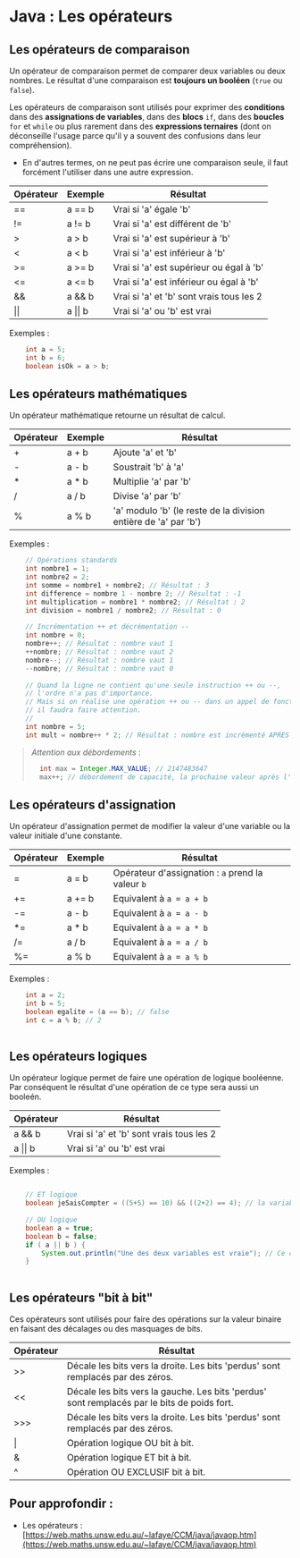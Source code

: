 # Java : Les opérateurs

## Les opérateurs de comparaison

Un opérateur de comparaison permet de comparer deux variables ou deux nombres.
Le résultat d'une comparaison est **toujours un booléen** (`true` ou `false`).

Les opérateurs de comparaison sont utilisés pour exprimer des **conditions** 
dans des **assignations de variables**, dans des **blocs** `if`, dans des 
**boucles** `for` et `while` ou plus rarement dans des **expressions ternaires**
(dont on déconseille l'usage parce qu'il y a souvent des confusions dans leur 
compréhension). 

- En d'autres termes, on ne peut pas écrire une comparaison seule, il faut 
forcément l'utiliser dans une autre expression.


| Opérateur | Exemple   | Résultat                                 |
| --------- |-----------| -----------------------------------------|
|    ==     | a == b    | Vrai si 'a' égale 'b'                    |
|    !=     | a != b    | Vrai si 'a' est différent de 'b'         |
|     >     | a > b     | Vrai si 'a' est supérieur à 'b'          |
|     <     | a < b     | Vrai si 'a' est inférieur à 'b'          |
|    >=     | a >= b    | Vrai si 'a' est supérieur ou égal à 'b'  |
|    <=     | a <= b    | Vrai si 'a' est inférieur ou égal à 'b'  |
|    &&     | a && b    | Vrai si 'a' et 'b' sont vrais tous les 2 |
|    \|\|   | a \|\| b  | Vrai si 'a' ou 'b' est vrai              |

Exemples :

```java
	int a = 5;
	int b = 6;
	boolean isOk = a > b;
```


## Les opérateurs mathématiques

Un opérateur mathématique retourne un résultat de calcul.

| Opérateur | Exemple   | Résultat                                                        |
| --------- |-----------| ----------------------------------------------------------------|
|     +     | a + b     | Ajoute 'a' et 'b'                                               |
|     -     | a - b     | Soustrait 'b' à 'a'                                             |
|     *     | a * b     | Multiplie 'a' par 'b'                                           |
|     /     | a / b     | Divise 'a' par 'b'                                              |
|     %     | a % b     | 'a' modulo 'b' (le reste de la division entière de 'a' par 'b') |

Exemples :

```java
	// Opérations standards
	int nombre1 = 1;
	int nombre2 = 2;
	int somme = nombre1 + nombre2; // Résultat : 3
	int difference = nombre 1 - nombre 2; // Résultat : -1
	int multiplication = nombre1 * nombre2; // Résultat : 2
	int division = nombre1 / nombre2; // Résultat : 0
	
	// Incrémentation ++ et décrémentation --
	int nombre = 0;
	nombre++; // Résultat : nombre vaut 1
	++nombre; // Résultat : nombre vaut 2
	nombre--; // Résultat : nombre vaut 1
	--nombre; // Résultat : nombre vaut 0
	
	// Quand la ligne ne contient qu'une seule instruction ++ ou --, 
	// l'ordre n'a pas d'importance.
	// Mais si on réalise une opération ++ ou -- dans un appel de fonction, 
	// il faudra faire attention.
	//
	int nombre = 5;
	int mult = nombre++ * 2; // Résultat : nombre est incrémenté APRES la multiplication !
```
	
>_Attention aux débordements_ :
>
>```java
>	int max = Integer.MAX_VALUE; // 2147483647
>	max++; // débordement de capacité, la prochaine valeur après l'entier max est l'entier Integer.MIN_VALUE (c'est à dire -2147483648)
>```

## Les opérateurs d'assignation

Un opérateur d'assignation permet de modifier la valeur d'une variable ou la valeur 
initiale d'une constante.

| Opérateur | Exemple   | Résultat                                                        |
| --------- |-----------| ----------------------------------------------------------------|
|     =     | a = b     | Opérateur d'assignation : `a` prend la valeur `b`               |
|    +=     | a += b    | Equivalent à `a = a + b`                                        |
|    -=     | a - b     | Equivalent à `a = a - b`                                        |
|    *=     | a * b     | Equivalent à `a = a * b`                                        |
|    /=     | a / b     | Equivalent à `a = a / b`                                        |
|    %=     | a % b     | Equivalent à `a = a % b`                                        |

Exemples :

```java
	int a = 2;
	int b = 5;
	boolean egalite = (a == b); // false
	int c = a % b; // 2
	
```



## Les opérateurs logiques

Un opérateur logique permet de faire une opération de logique booléenne. Par conséquent
le résultat d'une opération de ce type sera aussi un booleén.


| Opérateur | Résultat                                 |
|-----------| -----------------------------------------|
| a && b    | Vrai si 'a' et 'b' sont vrais tous les 2 |
| a \|\| b  | Vrai si 'a' ou 'b' est vrai              |

Exemples :

```java

	// ET logique
	boolean jeSaisCompter = ((5+5) == 10) && ((2+2) == 4); // la variable 'jeSaisCompter' est vraie
	
	// OU logique
	boolean a = true;
	boolean b = false;
	if ( a || b ) { 
		System.out.println("Une des deux variables est vraie"); // Ce code sera exécuté
	}
	
```


## Les opérateurs "bit à bit"

Ces opérateurs sont utilisés pour faire des opérations sur la valeur binaire en faisant
des décalages ou des masquages de bits.

| Opérateur | Résultat                                                                                    | 
| --------- | --------------------------------------------------------------------------------------------|
| >>        | Décale les bits vers la droite. Les bits 'perdus' sont remplacés par des zéros.             |
| <<        | Décale les bits vers la gauche. Les bits 'perdus' sont remplacés par le bits de poids fort. |
| >>>       | Décale les bits vers la droite. Les bits 'perdus' sont remplacés par des zéros.             |
| \|        | Opération logique OU bit à bit.                                                             |
| &         | Opération logique ET bit à bit.                                                             |
| ^         | Opération OU EXCLUSIF bit à bit.                                                            |


## Pour approfondir :

- Les opérateurs :  [https://web.maths.unsw.edu.au/~lafaye/CCM/java/javaop.htm](https://web.maths.unsw.edu.au/~lafaye/CCM/java/javaop.htm)
